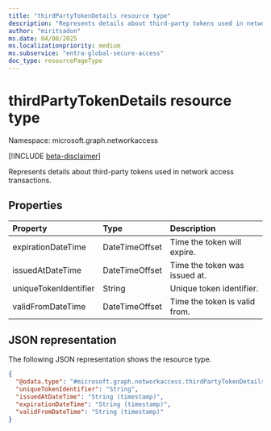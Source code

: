 ```yaml
---
title: "thirdPartyTokenDetails resource type"
description: "Represents details about third-party tokens used in network transactions."
author: "miritsadon"
ms.date: 04/08/2025
ms.localizationpriority: medium
ms.subservice: "entra-global-secure-access"
doc_type: resourcePageType
---
```


# thirdPartyTokenDetails resource type

Namespace: microsoft.graph.networkaccess

[!INCLUDE [beta-disclaimer](../../includes/beta-disclaimer.md)]

Represents details about third-party tokens used in network access transactions.

## Properties
|Property|Type|Description|
|:---|:---|:---|
|expirationDateTime|DateTimeOffset|Time the token will expire.|
|issuedAtDateTime|DateTimeOffset|Time the token was issued at.|
|uniqueTokenIdentifier|String|Unique token identifier.|
|validFromDateTime|DateTimeOffset|Time the token is valid from.|

## JSON representation
The following JSON representation shows the resource type.
<!-- {
  "blockType": "resource",
  "@odata.type": "microsoft.graph.networkaccess.thirdPartyTokenDetails",
  "openType": false
}
-->
``` json
{
  "@odata.type": "#microsoft.graph.networkaccess.thirdPartyTokenDetails",
  "uniqueTokenIdentifier": "String",
  "issuedAtDateTime": "String (timestamp)",
  "expirationDateTime": "String (timestamp)",
  "validFromDateTime": "String (timestamp)"
}
```